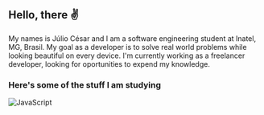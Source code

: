 ## Hello, there ✌

My names is Júlio César and I am a software engineering student at Inatel, MG, Brasil. My goal as a developer is to solve real world problems while looking beautiful on every device. I'm currently working as a freelancer developer, looking for oportunities to expend my knowledge.

### Here's some of the stuff I am studying

![JavaScript](https://img.shields.io/badge/-JavaScript-232323?style=flat&labelColor=000000&logo=javascript&logoColor=F7DF1E)
